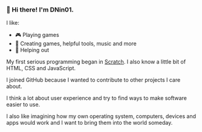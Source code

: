 ### 👋 Hi there! I'm DNin01.

I like:
- 🎮 Playing games
- 🎨 Creating games, helpful tools, music and more
- 🤝 Helping out

My first serious programming began in [Scratch](https://scratch.mit.edu/). I also know a little bit of HTML, CSS and JavaScript.

I joined GitHub because I wanted to contribute to other projects I care about.

I think a lot about user experience and try to find ways to make software easier to use.

I also like imagining how my own operating system, computers, devices and apps would work and I want to bring them into the world someday.
